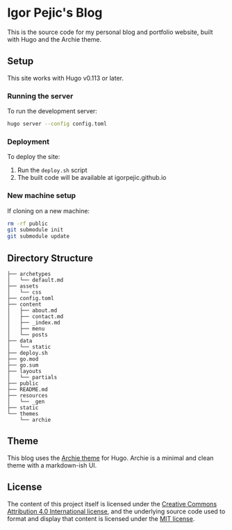 # Igor Pejic's Blog

This is the source code for my personal blog and portfolio website, built with Hugo and the Archie theme.

## Setup

This site works with Hugo v0.113 or later.

### Running the server

To run the development server:

```bash
hugo server --config config.toml
```

### Deployment

To deploy the site:

1. Run the `deploy.sh` script
2. The built code will be available at igorpejic.github.io

### New machine setup

If cloning on a new machine:

```bash
rm -rf public
git submodule init
git submodule update
```

## Directory Structure

```
├── archetypes
│   └── default.md
├── assets
│   └── css
├── config.toml
├── content
│   ├── about.md
│   ├── contact.md
│   ├── _index.md
│   ├── menu
│   └── posts
├── data
│   └── static
├── deploy.sh
├── go.mod
├── go.sum
├── layouts
│   └── partials
├── public
├── README.md
├── resources
│   └── _gen
├── static
└── themes
    └── archie
```

## Theme

This blog uses the [Archie theme](https://github.com/athul/archie) for Hugo. Archie is a minimal and clean theme with a markdown-ish UI.

## License

The content of this project itself is licensed under the [Creative Commons Attribution 4.0 International license](https://creativecommons.org/licenses/by/4.0/), and the underlying source code used to format and display that content is licensed under the [MIT license](LICENSE.md).
